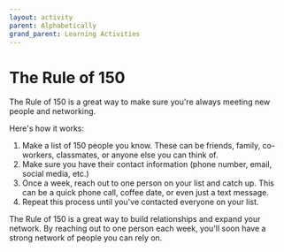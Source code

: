 ```yaml
---
layout: activity
parent: Alphabetically
grand_parent: Learning Activities
---
```


# The Rule of 150
The Rule of 150 is a great way to make sure you're always meeting new people and networking. 

Here's how it works: 
1. Make a list of 150 people you know. These can be friends, family, co-workers, classmates, or anyone else you can think of. 
2. Make sure you have their contact information (phone number, email, social media, etc.) 
3. Once a week, reach out to one person on your list and catch up. This can be a quick phone call, coffee date, or even just a text message. 
4. Repeat this process until you've contacted everyone on your list. 

The Rule of 150 is a great way to build relationships and expand your network. By reaching out to one person each week, you'll soon have a strong network of people you can rely on.